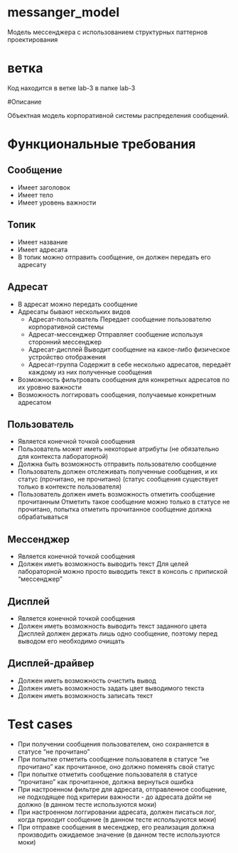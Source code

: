 # messanger_model
Модель мессенджера с использованием структурных паттернов проектирования

# ветка
Код находится в ветке lab-3 в папке lab-3

#Описание

Объектная модель корпоративной системы распределения сообщений.

# Функциональные требования

## Сообщение

- Имеет заголовок
- Имеет тело
- Имеет уровень важности

## Топик

- Имеет название
- Имеет адресата
- В топик можно отправить сообщение, он должен передать его адресату

## Адресат

- В адресат можно передать сообщение
- Адресаты бывают нескольких видов
    - Адресат-пользователь
    Передает сообщение пользователю корпоративной системы
    - Адресат-мессенджер
    Отправляет сообщение используя сторонний мессенджер
    - Адресат-дисплей
    Выводит сообщение на какое-либо физическое устройство отображения
    - Адресат-группа
    Содержит в себе несколько адресатов, передаёт каждому из них полученные сообщения
- Возможность фильтровать сообщения для конкретных адресатов по их уровню важности
- Возможность логгировать сообщения, получаемые конкретным адресатом

## Пользователь

- Является конечной точкой сообщения
- Пользователь может иметь некоторые атрибуты (не обязательно для контекста лабораторной)
- Должна быть возможность отправить пользователю сообщение
- Пользователь должен отслеживать полученные сообщения, и их статус (прочитано, не прочитано) (статус сообщения существует только в контексте пользователя)
- Пользователь должен иметь возможность отметить сообщение прочитанным
Отметить такое сообщение можно только в статусе не прочитано, попытка отметить прочитанное сообщение должна обрабатываться

## Мессенджер

- Является конечной точкой сообщения
- Должен иметь возможность выводить текст 
Для целей лабораторной можно просто выводить текст в консоль с припиской “мессенджер”

## Дисплей

- Является конечной точкой сообщения
- Должен иметь возможность выводить текст заданного цвета
Дисплей должен держать лишь одно сообщение, поэтому перед выводом его необходимо очищать

## Дисплей-драйвер

- Должен иметь возможность очистить вывод
- Должен иметь возможность задать цвет выводимого текста
- Должен иметь возможность записать текст

# Test cases

- При получении сообщения пользователем, оно сохраняется в статусе “не прочитано”
- При попытке отметить сообщение пользователя в статусе “не прочитано” как прочитанное, оно должно поменять свой статус
- При попытке отметить сообщение пользователя в статусе “прочитано” как прочитанное, должна вернуться ошибка
- При настроенном фильтре для адресата, отправленное сообщение, не подходящее под критерии важности - до адресата дойти не должно
(в данном тесте используются моки)
- При настроенном логгировании адресата, должен писаться лог, когда приходит сообщение
(в данном тесте используются моки)
- При отправке сообщения в месенджер, его реализация должна производить ожидаемое значение
(в данном тесте используются моки)
